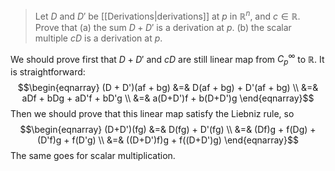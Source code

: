 > Let $D$ and $D'$ be [[Derivations|derivations]] at $p$ in $\mathbb{R}^n$, and $c \in \mathbb{R}$. Prove that
> (a) the sum $D + D'$ is a derivation at $p$.
> (b) the scalar multiple $cD$ is a derivation at $p$.

We should prove first that $D+D'$ and $cD$ are still linear map from $C_p^\infty$ to $\mathbb R$. It is straightforward:
$$\begin{eqnarray}
(D + D')(af + bg) &=& D(af + bg) + D'(af + bg) \\
&=& aDf + bDg + aD'f + bD'g \\
&=& a(D+D')f + b(D+D')g
\end{eqnarray}$$
Then we should prove that this linear map satisfy the Liebniz rule, so
$$\begin{eqnarray}
(D+D')(fg) &=& D(fg) + D'(fg) \\
&=& (Df)g + f(Dg) + (D'f)g + f(D'g) \\
&=& ((D+D')f)g + f((D+D')g)
\end{eqnarray}$$
The same goes for scalar multiplication.